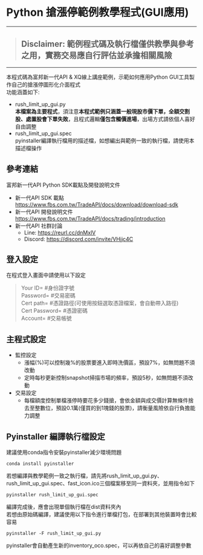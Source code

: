 # Python 搶漲停範例教學程式(GUI應用)

---
> ## **Disclaimer: 範例程式碼及執行檔僅供教學與參考之用，實務交易應自行評估並承擔相關風險**
> 
---

本程式碼為富邦新一代API & XQ線上講座範例，示範如何應用Python GUI工具製作自己的搶漲停圖形化介面程式<br> 
功能涵蓋如下:
* rush_limit_up_gui.py<br>
  **本檔案為主要程式**，須注意**本程式範例只涵蓋一般現股市價下單，全額交割股、處置股會下單失敗**，且程式邏輯**僅包含觸價進場**，出場方式請依個人喜好自由調整
* rush_limit_up_gui.spec<br>
  pyinstaller編譯執行檔用的描述檔，如想編出與範例一致的執行檔，請使用本描述檔操作
     
## 參考連結
富邦新一代API Python SDK載點及開發說明文件
* 新一代API SDK 載點<br>
https://www.fbs.com.tw/TradeAPI/docs/download/download-sdk
* 新一代API 開發說明文件<br>
https://www.fbs.com.tw/TradeAPI/docs/trading/introduction 
* 新一代API 社群討論<br>
  * Line: https://reurl.cc/dnMxlV
  * Discord: https://discord.com/invite/VHjjc4C

## 登入設定
在程式登入畫面中請使用以下設定
> Your ID= #身份證字號<br>
> Password= #交易密碼<br>
> Cert path= #憑證路徑(可使用按鈕選取憑證檔案，會自動帶入路徑)<br>
> Cert Password= #憑證密碼<br>
> Account= #交易帳號<br>

## 主程式設定
* 監控設定<br>
  * 漲幅(%)可以控制幾%的股票要進入即時洗價區，預設7%，如無問題不須改動<br>
  * 定時每秒更新控制snapshot掃描市場的頻率，預設5秒，如無問題不須改動<br>
* 交易設定<br>
  * 每檔額度控制單檔漲停時要花多少錢搶，會依金額與成交價計算無條件捨去至整數位，預設0.1萬(僅買的到1塊錢的股票)，請衡量風險依自行負擔能力調整<br>

## Pyinstaller 編譯執行檔設定
建議使用conda指令安裝pyinstaller減少環境問題<br>
```
conda install pyinstaller
```
若想編譯與教學範例一致之執行檔，請先將rush_limit_up_gui.py、rush_limit_up_gui.spec、fast_icon.ico三個檔案移至同一資料夾，並用指令如下<br>
```
pyinstaller rush_limit_up_gui.spec
```
編譯完成後，應會出現單個執行檔在dist資料夾內<br>
若想由原始碼編譯，建議使用以下指令進行單檔打包，在部署到其他裝置時會比較容易
```
pyinstaller -F rush_limit_up_gui.py
```
pyinstaller會自動產生新的inventory_oco.spec，可以再依自己的喜好調整參數
